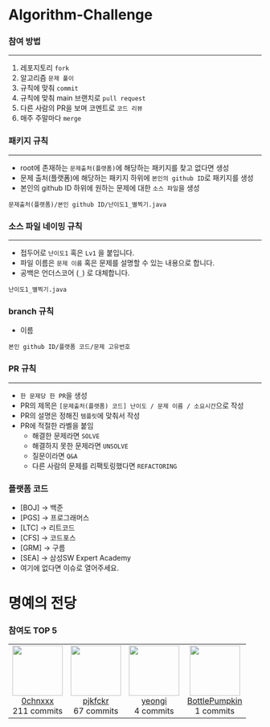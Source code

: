 # Algorithm-Challenge

### 참여 방법

---

1. 레포지토리 `fork`
2. 알고리즘 `문제 풀이`
3. 규칙에 맞춰 `commit`
4. 규칙에 맞춰 main 브랜치로 `pull request`
5. 다른 사람의 PR을 보며 코멘트로 `코드 리뷰`
6. 매주 주말마다 `merge`

### 패키지 규칙

---

- root에 존재하는 `문제출처(플랫폼)`에 해당하는 패키지를 찾고 없다면 생성
- 문제 출처(플랫폼)에 해당하는 패키지 하위에 `본인의 github ID`로 패키지를 생성
- 본인의 github ID 하위에 원하는 문제에 대한 `소스 파일`을 생성

```
문제출처(플랫폼)/본인 github ID/난이도1_별찍기.java
```

### 소스 파일 네이밍 규칙

---

- 접두어로 `난이도1` 혹은 `Lv1` 을 붙입니다.
- 파일 이름은 `문제 이름` 혹은 문제를 설명할 수 있는 내용으로 합니다.
- 공백은 언더스코어 (`_`) 로 대체합니다.

```
난이도1_별찍기.java
```

### branch 규칙

- 이름

```
본인 github ID/플랫폼 코드/문제 고유번호
```

### PR 규칙

---

- `한 문제당 한 PR`을 생성
- PR의 제목은 `[문제출처(플랫폼) 코드] 난이도 / 문제 이름 / 소요시간`으로 작성
- PR의 설명은 정해진 `템플릿`에 맞춰서 작성
- PR에 적절한 라벨을 붙임
  - 해결한 문제라면 `SOLVE`
  - 해결하지 못한 문제라면 `UNSOLVE`
  - 질문이라면 `Q&A`
  - 다른 사람의 문제를 리팩토링했다면 `REFACTORING`

### 플랫폼 코드
- [BOJ] → 백준
- [PGS] → 프로그래머스
- [LTC] → 리트코드
- [CFS] → 코드포스
- [GRM] → 구름
- [SEA] → 삼성SW Expert Academy
- 여기에 없다면 이슈로 열어주세요.

# 명예의 전당
<!-- BEGIN TOP CONTRIBUTORS -->
### 참여도 TOP 5
<table>
<tr>
<td align='center'>
<img src='https://avatars.githubusercontent.com/u/101924714?v=4' width='100' height='100'><br>
<a href='https://github.com/0chnxxx'>0chnxxx</a><br>
<span>211 commits</span>
</td>
<td align='center'>
<img src='https://avatars.githubusercontent.com/u/61726800?v=4' width='100' height='100'><br>
<a href='https://github.com/pjkfckr'>pjkfckr</a><br>
<span>67 commits</span>
</td>
<td align='center'>
<img src='https://avatars.githubusercontent.com/u/40158148?v=4' width='100' height='100'><br>
<a href='https://github.com/yeongi'>yeongi</a><br>
<span>4 commits</span>
</td>
<td align='center'>
<img src='https://avatars.githubusercontent.com/u/61003485?v=4' width='100' height='100'><br>
<a href='https://github.com/BottlePumpkin'>BottlePumpkin</a><br>
<span>1 commits</span>
</td>
</tr>
</table>
<!-- END TOP CONTRIBUTORS -->
